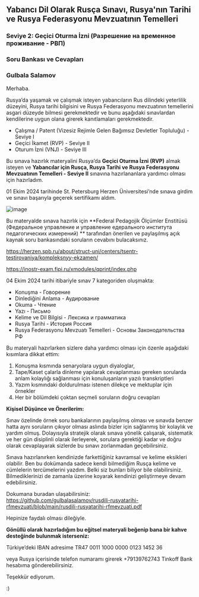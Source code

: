 ## Yabancı Dil Olarak Rusça Sınavı, Rusya'nın Tarihi ve Rusya Federasyonu Mevzuatının Temelleri

### Seviye 2: Geçici Oturma İzni (Разрешение на временное проживание -  РВП)

### Soru Bankası ve Cevapları

### Gulbala Salamov





Merhaba.

Rusya’da yaşamak ve çalışmak isteyen yabancıların Rus dilindeki yeterlilik düzeyini, Rusya tarihi bilgisini ve Rusya Federasyonu mevzuatının temellerini asgari düzeyde bilmesi gerekmektedir 
ve bunu aşağıdaki sınavlardan kendilerine uygun olana girerek kanıtlamaları gerekmektedir.

- Çalışma / Patent (Vizesiz Rejimle Gelen Bağımsız Devletler Topluluğu) - Seviye I 
- Geçici İkamet (RVP) - Seviye II
- Oturum İzni (VNJ) - Seviye III


Bu sınava hazırlık materyalini Rusya’da **Geçici Oturma İzni (RVP)** almak isteyen ve **Yabancılar için Rusça, Rusya Tarihi ve Rusya Federasyonu Mevzuatının Temelleri - Seviye II** sınavına hazırlananlara yardımcı olması için hazırladım. 

01 Ekim 2024 tarihinde St. Petersburg Herzen Üniversitesi’nde sınava girdim ve sınavı başarıyla geçerek sertifikamı aldım. 

![image](https://github.com/user-attachments/assets/b748466f-6ef8-4514-b31e-33d0c4563cff)

Bu materyalde sınava hazırlık için  **Federal Pedagojik Ölçümler Enstitüsü (Федеральное управление и управление едерального института педагогических измерений) ** tarafından önerilen ve paylaşılmış açık kaynak soru bankasındaki soruların cevabını bulacaksınız. 

https://herzen.spb.ru/about/struct-uni/centers/tsentr-testirovaniya/kompleksnyy-ekzamen/

https://inostr-exam.fipi.ru/xmodules/qprint/index.php

04 Ekim 2024 tarihi itibariyle sınav 7 kategoriden oluşmakta:

- Konuşma - Говорение
- Dinlediğini Anlama - Аудирование
- Okuma - Чтение
- Yazı - Письмо
- Kelime ve Dil Bilgisi - Лексика и грамматика
- Rusya Tarihi - История Россия
- Rusya Federasyonu Mevzuatı Temelleri - Основы Законодательства РФ

Bu materyali hazırlarken sizlere daha yardımcı olması için özenle aşağıdaki kısımlara dikkat ettim:

1. Konuşma kısmında senaryolara uygun diyaloglar,
2. Tape/Kaset çalarla dinleme yapılarak cevaplanması gereken sorularda anlam kolaylığı sağlanması için konuluşanların yazılı transkriptleri
3. Yazım kısmındaki doldurulması istenen dilekçe ve mektuplar için örnekler  
4. Her bir bölümdeki çoktan seçmeli soruların doğru cevapları

**Kişisel Düşünce ve Önerilerim:**

Sınav özelinde örnek soru bankalarının paylaşılmış olması ve sınavda benzer hatta aynı soruların çıkıyor olması aslında bizler için sağlanmış bir kolaylık ve yardım olmuş. 
Dolayısıyla stratejik olarak sınava yönelik çalışarak, sistematik ve her gün disiplinli olarak ilerleyerek, sorulara gerektiği kadar ve doğru olarak cevaplayarak sizlerde bu sınavı zorlanmadan geçebilirsiniz.

Sınava hazırlanırken kendinizde farkettiğiniz kavramsal ve kelime eksikleri olabilir. Ben bu dokümanda sadece kendi bilmediğim Rusça kelime ve cümlelerin tercümelerini yazdım. 
Belki siz bunları biliyor bile olabilirsiniz. Bilmediklerinizi de zamanla üzerine koyarak kendinizi geliştirmeye devam edebilirsiniz.

Dokumana buradan ulaşabilirsiniz: https://github.com/gulbalasalamov/rusdili-rusyatarihi-rfmevzuati/blob/main/rusdili-rusyatarihi-rfmevzuati.pdf

Hepinize faydalı olması dileğiyle.

**Gönüllü olarak hazırladığım bu eğitsel materyali beğenip bana bir kahve desteğinde bulunmak isterseniz:**

Türkiye’deki IBAN adresime
TR47 0011 1000 0000 0123 1452 36

veya Rusya içerisinde telefon numaramı girerek +79139762743 Tinkoff Bank hesabıma gönderebilirsiniz.

Teşekkür ediyorum.

:) 


